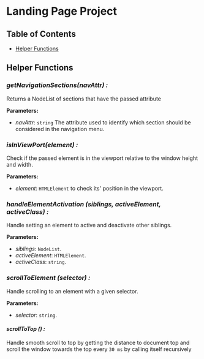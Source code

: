 # Landing Page Project

## Table of Contents

* [Helper Functions](#helper-functions)

## Helper Functions

### _getNavigationSections(navAttr) :_
Returns a NodeList of sections that have the passed attribute

**Parameters:**
* _navAttr_: `string` The attribute used to identify which section should be considered in the navigation menu.


### _isInViewPort(element) :_
Check if the passed element is in the viewport relative to the window height and width.

**Parameters:**
* _element_: `HTMLElement` to check its' position in the viewport.


### _handleElementActivation (siblings, activeElement, activeClass) :_
Handle setting an element to active and deactivate other siblings.

**Parameters:**
* _siblings_: `NodeList`.
* _activeElement_: `HTMLElement`.
* _activeClass_: `string`.


### _scrollToElement (selector) :_
Handle scrolling to an element with a given selector.

**Parameters:**
* _selector_: `string`.

#### _scrollToTop () :_
Handle smooth scroll to top by getting the distance to document top and scroll the window towards the top every `30 ms` by calling itself recursively
